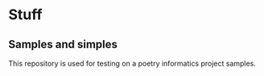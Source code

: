 # Stuff

## Samples and simples

This repository is used for testing on a poetry informatics project samples.
